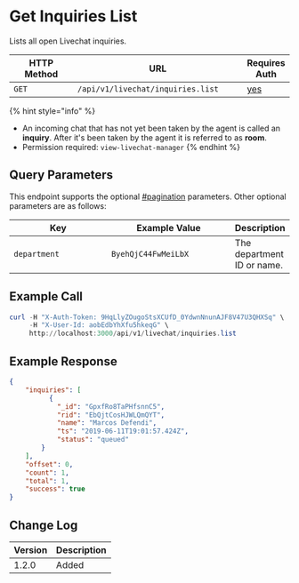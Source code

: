 # Get Inquiries List

Lists all open Livechat inquiries.

<table><thead><tr><th width="163">HTTP Method</th><th width="347">URL</th><th>Requires Auth</th></tr></thead><tbody><tr><td><code>GET</code></td><td><code>/api/v1/livechat/inquiries.list</code></td><td><a href="../../../authentication-endpoints/">yes</a></td></tr></tbody></table>

{% hint style="info" %}
* An incoming chat that has not yet been taken by the agent is called an **inquiry**. After it's been taken by the agent it is referred to as **room**.
* Permission required: `view-livechat-manager`
{% endhint %}

## Query Parameters

This endpoint supports the optional [#pagination](../../../../#pagination "mention") parameters. Other optional parameters are as follows:

<table><thead><tr><th width="197.33333333333331">Key</th><th width="239">Example Value</th><th>Description</th></tr></thead><tbody><tr><td><code>department</code></td><td><code>ByehQjC44FwMeiLbX</code></td><td>The department ID or name.</td></tr></tbody></table>

## Example Call

```powershell
curl -H "X-Auth-Token: 9HqLlyZOugoStsXCUfD_0YdwnNnunAJF8V47U3QHXSq" \
     -H "X-User-Id: aobEdbYhXfu5hkeqG" \
     http://localhost:3000/api/v1/livechat/inquiries.list
```

## Example Response

```json
{
    "inquiries": [
          {
            "_id": "GpxfRo8TaPHfsnnC5",
            "rid": "EbQjtCosHJWLQmQYT",
            "name": "Marcos Defendi",
            "ts": "2019-06-11T19:01:57.424Z",
            "status": "queued"
        }
    ],
    "offset": 0,
    "count": 1,
    "total": 1,
    "success": true
}
```

## Change Log

| Version | Description |
| ------- | ----------- |
| 1.2.0   | Added       |
